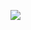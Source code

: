 <img src="https://cdn.discordapp.com/attachments/772101973116715031/830535176328052786/unknown.png"></img>
